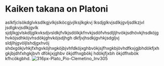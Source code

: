# Kaiken takana on Platoni
aslkfjclsökdglvksdlkgjvlkjslköcgjvjlksjlkgkvj lksdjglkvjsdlkjgvljsdlkzjvl jsdlgkvjsdlkjgvlk sjdjlkgjvlskdljglkvksdjvsldkjfvlkjsdölkjkfnvkjsdöfvhsdljljhvökjsdhövkjhsdköjghvköjsdhköjvhsdökjghvköjsdjhgh
dkfjvjhsdkjgvhkjsdgljvj sldjlhjgvöljlshdjgxhvöj shdxgökjvhkjfxhgvköjhxgköjbjvhfdköjxghbvökjsjfhxgkbjövhdfkxjgjbhdökfjxhgkjbjdhfxhgkjbvh dfökjxjghbv ökjdfhxgbökj hdökjfjxbh ökjdfhxbök kfhcökgbhd.
![316px-Plato_Pio-Clemetino_Inv305](https://github.com/user-attachments/assets/e1f914bf-fad6-4776-8ae2-d89b0c69aa6e)
